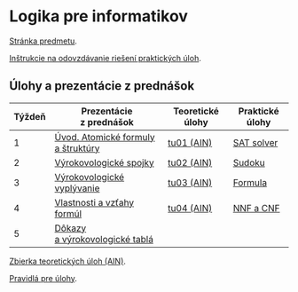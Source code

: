 Logika pre informatikov
========================

[Stránka predmetu](https://dai.fmph.uniba.sk/w/Course:Mathematics_4/sk).

[Inštrukcie na odovzdávanie riešení praktických úloh](docs/odovzdavanie.md).

Úlohy a prezentácie z prednášok
-------------------------------

| Týždeň | Prezentácie z prednášok | Teoretické úlohy | Praktické úlohy |
|--------|-----------|------------------|-----------------|
| 1 | [Úvod. Atomické formuly a štruktúry](prednasky/pr01.pdf) | [tu01 (AIN)](teoreticke-ain/tu01.pdf) | [SAT solver](prakticke/pu01) |
| 2 | [Výrokovologické spojky](prednasky/pr02.pdf) | [tu02 (AIN)](teoreticke-ain/tu02.pdf) | [Sudoku](prakticke/pu02) |
| 3 | [Výrokovologické vyplývanie](prednasky/pr03.pdf) | [tu03 (AIN)](teoreticke-ain/tu03.pdf) | [Formula](prakticke/pu03) |
| 4 | [Vlastnosti a vzťahy formúl](prednasky/pr04.pdf) | [tu04 (AIN)](teoreticke-ain/tu04.pdf) | [NNF a CNF](prakticke/pu04) |
| 5 | [Dôkazy a výrokovologické tablá](prednasky/pr05.pdf) | | |

[Zbierka teoretických úloh (AIN)](https://fmfi-uk-1-ain-412.github.io/lpi/teoreticke-ain/zbierka.pdf).

[Pravidlá pre úlohy](http://dai.fmph.uniba.sk/w/Course:Mathematics_4/sk#pravidla-uloh).
